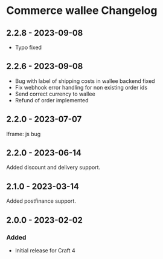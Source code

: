 # Commerce wallee Changelog


## 2.2.8 - 2023-09-08
 - Typo fixed
## 2.2.6 - 2023-09-08
 - Bug with label of shipping costs in wallee backend fixed
 - Fix webhook error handling for non existing order ids
 - Send correct currency to wallee
 - Refund of order implemented


## 2.2.0 - 2023-07-07
Iframe: js bug

## 2.2.0 - 2023-06-14
Added discount and delivery support.

## 2.1.0 - 2023-03-14
Added postfinance support.

## 2.0.0 - 2023-02-02

### Added
- Initial release for Craft 4